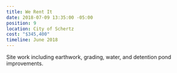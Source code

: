 ```yaml
---
title: We Rent It
date: 2018-07-09 13:35:00 -05:00
position: 9
location: City of Schertz
cost: "$345,400"
timeline: June 2018
---
```


Site work including earthwork, grading, water, and detention pond improvements.